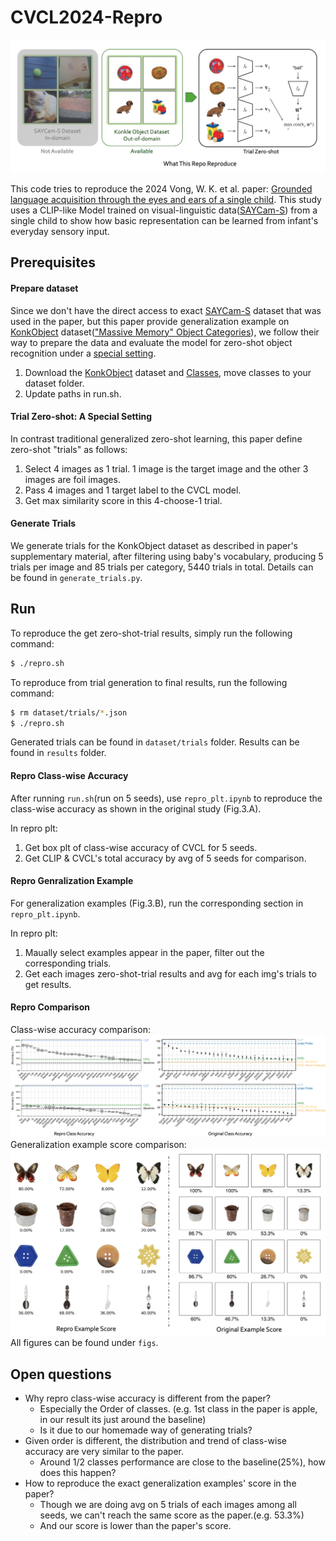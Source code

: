 
# CVCL2024-Repro

![teaser](figs/intro.png)

This code tries to reproduce the 2024 Vong, W. K. et al. paper: [Grounded language acquisition through the eyes and ears of a single child](https://www.science.org/doi/abs/10.1126/science.adi1374). This study uses a CLIP-like Model trained on visual-linguistic data([SAYCam-S](https://pubmed.ncbi.nlm.nih.gov/34485795/)) from a single child to show how basic representation can be learned from infant's everyday sensory input.

## Prerequisites

#### Prepare dataset

Since we don't have the direct access to exact [SAYCam-S](https://pubmed.ncbi.nlm.nih.gov/34485795/) dataset that was used in the paper, but this paper provide generalization example on [KonkObject](http://olivalab.mit.edu/MM/archives/ObjectCategories.zip) dataset(["Massive Memory" Object Categories](https://konklab.fas.harvard.edu/#)), we follow their way to prepare the data and evaluate the model for zero-shot object recognition under a [special setting](####trial-zero-shot).

1. Download the [KonkObject](http://olivalab.mit.edu/MM/archives/ObjectCategories.zip) dataset and [Classes](http://olivalab.mit.edu/MM/downloads/MM2-Ranks.xls), move classes to your dataset folder.
2. Update paths in run.sh.

#### Trial Zero-shot: A Special Setting
In contrast traditional generalized zero-shot learning, this paper define zero-shot "trials" as follows:
1. Select 4 images as 1 trial. 1 image is the target image and the other 3 images are foil images.
2. Pass 4 images and 1 target label to the CVCL model.
3. Get max similarity score in this 4-choose-1 trial.

#### Generate Trials 
We generate trials for the KonkObject dataset as described in paper's supplementary material, after filtering using baby's vocabulary, producing 5 trials per image and 85 trials per category, 5440 trials in total. Details can be found in `generate_trials.py`.

## Run

To reproduce the get zero-shot-trial results, simply run the following command:

```bash
$ ./repro.sh
```
To reproduce from trial generation to final results, run the following command:

```bash
$ rm dataset/trials/*.json
$ ./repro.sh
```
Generated trials can be found in `dataset/trials` folder.
Results can be found in `results` folder.

#### Repro Class-wise Accuracy
After running `run.sh`(run on 5 seeds), use `repro_plt.ipynb` to reproduce the class-wise accuracy as shown in the original study (Fig.3.A).

In repro plt:
1. Get box plt of class-wise accuracy of CVCL for 5 seeds.
2. Get CLIP & CVCL's total accuracy by avg of 5 seeds for comparison.

#### Repro Genralization Example

For generalization examples (Fig.3.B), run the corresponding section in `repro_plt.ipynb`.

In repro plt:
1. Maually select examples appear in the paper, filter out the corresponding trials. 
2. Get each images zero-shot-trial results and avg for each img's trials to get results.

#### Repro Comparison 
Class-wise accuracy comparison:
![Comparison-Class Accuracy](figs/cls_acc_comp.png)
Generalization example score comparison:
![Comparison-Example Score](figs/gen_exp_comp.png)
All figures can be found under `figs`.

## Open questions
- Why repro class-wise accuracy is different from the paper? 
  - Especially the Order of classes. (e.g. 1st class in the paper is apple, in our result its just around the baseline)
  - Is it due to our homemade way of generating trials?
- Given order is different, the distribution and trend of class-wise accuracy are very similar to the paper.
  - Around 1/2 classes performance are close to the baseline(25%), how does this happen?
- How to reproduce the exact generalization examples' score in the paper?
  - Though we are doing avg on 5 trials of each images among all seeds, we can't reach the same score as the paper.(e.g. 53.3%)
  - And our score is lower than the paper's score.
    

